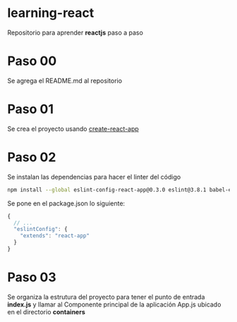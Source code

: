 # learning-react

Repositorio para aprender **reactjs** paso a paso

# Paso 00

Se agrega el README.md al repositorio

# Paso 01

Se crea el proyecto usando [create-react-app](https://github.com/facebookincubator/create-react-app)

# Paso 02

Se instalan las dependencias para hacer el linter del código

```bash
npm install --global eslint-config-react-app@0.3.0 eslint@3.8.1 babel-eslint@7.0.0 eslint-plugin-react@6.4.1 eslint-plugin-import@2.0.1 eslint-plugin-jsx-a11y@2.2.3 eslint-plugin-flowtype@2.21.0
```

Se pone en el package.json lo siguiente:

```js
{
  // ...
  "eslintConfig": {
    "extends": "react-app"
  }
}
```

# Paso 03

Se organiza la estrutura del proyecto para tener el punto de entrada **index.js** y llamar
al Componente principal de la aplicación App.js ubicado en el directorio **containers**
